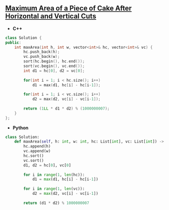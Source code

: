 ## [Maximum Area of a Piece of Cake After Horizontal and Vertical Cuts](https://leetcode.com/problems/maximum-area-of-a-piece-of-cake-after-horizontal-and-vertical-cuts/)

* **C++**
```cpp
class Solution {
public:
    int maxArea(int h, int w, vector<int>& hc, vector<int>& vc) {
        hc.push_back(h);
        vc.push_back(w);
        sort(hc.begin(), hc.end());
        sort(vc.begin(), vc.end());
        int d1 = hc[0], d2 = vc[0];
        
        for(int i = 1; i < hc.size(); i++)
            d1 = max(d1, hc[i] - hc[i-1]);
        
        for(int i = 1; i < vc.size(); i++)
            d2 = max(d2, vc[i] - vc[i-1]);
        
        return (1LL * d1 * d2) % (1000000007);
    }
};
```

* **Python**
```py
class Solution:
    def maxArea(self, h: int, w: int, hc: List[int], vc: List[int]) -> int:
        hc.append(h)
        vc.append(w)
        hc.sort()
        vc.sort()
        d1, d2 = hc[0], vc[0]
        
        for i in range(1, len(hc)):
            d1 = max(d1, hc[i] - hc[i-1])
        
        for i in range(1, len(vc)):
            d2 = max(d2, vc[i] - vc[i-1])
            
        return (d1 * d2) % 1000000007
```
